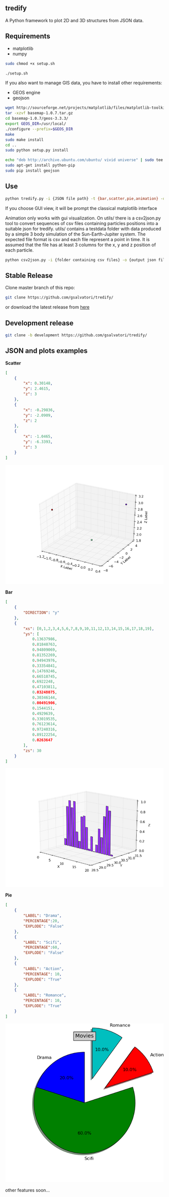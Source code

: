 tredify
---

A Python framework to plot 2D and 3D structures from JSON data.

Requirements
---
* matplotlib
* numpy

```bash
sudo chmod +x setup.sh
```
```bash
./setup.sh
```
If you also want to manage GIS data, you have to install other requirements:

* GEOS engine
* geojson

```bash
wget http://sourceforge.net/projects/matplotlib/files/matplotlib-toolkits/basemap-1.0.7/basemap-1.0.7.tar.gz
tar -xzvf basemap-1.0.7.tar.gz
cd basemap-1.0.7/geos-3.3.3/
export GEOS_DIR=/usr/local/
./configure --prefix=$GEOS_DIR
make
sudo make install
cd ..
sudo python setup.py install
```

```bash
echo "deb http://archive.ubuntu.com/ubuntu/ vivid universe" | sudo tee -a "/etc/apt/sources.list"
sudo apt-get install python-pip
sudo pip install geojson
```

Use
---
```bash
python tredify.py -i {JSON file path} -t {bar,scatter,pie,animation} -d {2D,3D} -v {gui,image}
```
If you choose GUI view, it will be prompt the classical matplotlib interface

Animation only works with gui visualization. On utils/ there is a csv2json.py tool to convert sequences
of csv files containing particles positions into a suitable json for tredify. utils/ contains a testdata folder
with data produced by a simple 3 body simulation of the Sun-Earth-Jupiter system. The expected file format is csv and each file
represent a point in time. It is assumed that the file has at least 3 columns for the x, y and z position of each particle.

```bash
python csv2json.py -i {folder containing csv files} -o {output json file} -s {number of lines to skip}
```


Stable Release
---
Clone master branch of this repo:
```bash
git clone https://github.com/gsalvatori/tredify/
```
or download the latest release from [here](https://github.com/gsalvatori/tredify/releases)

Development release
---
```bash
git clone -b development https://github.com/gsalvatori/tredify/
```

JSON and plots examples
---
**Scatter**
```json
[
    {
        "x": 0.30148,
        "y": 2.4615,
        "z": 3
    },
    {
        "x": -0.29836,
        "y": -2.0909,
        "z": 2
    },
    {
        "x": -1.0465,
        "y": -6.3393,
        "z": 3
    }
]
```
![Scatter Plot](img/scatter.png)

**Bar**
```json
[
    {
        "DIRECTION": "y"
    },
    {
        "xs": [0,1,2,3,4,5,6,7,8,9,10,11,12,13,14,15,16,17,18,19],
        "ys": [
            0.13637986,
            0.81848763,
            0.94809069,
            0.81352269,
            0.94943976,
            0.33354841,
            0.14769246,
            0.66518745,
            0.6922248,
            0.47103811,
            0.03248075,
            0.30346144,
            0.00491906,
            0.1544151,
            0.4929639,
            0.33019535,
            0.76123614,
            0.97240316,
            0.89122254,
            0.0263647
        ],
        "zs": 30
    }
]
```
![Bar Plot](img/bar.png)

**Pie**
```json
[
    {
        "LABEL": "Drama",
        "PERCENTAGE":20,
        "EXPLODE": "False"
    },
    {
        "LABEL": "Scifi",
        "PERCENTAGE":60,
        "EXPLODE": "False" 
    },
    {
        "LABEL": "Action",
        "PERCENTAGE": 10,
        "EXPLODE": "True"
    },
    {
        "LABEL": "Romance",
        "PERCENTAGE": 10,
        "EXPLODE": "True"
    }
]
```
![Pie Plot](img/pie.png)

other features soon...



